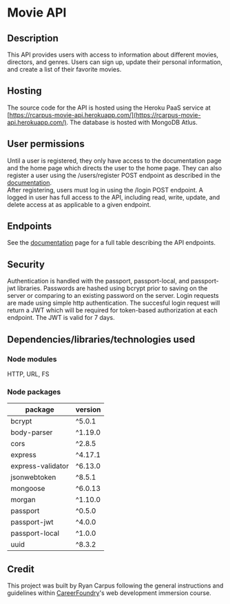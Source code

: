 # Movie API

## Description
This API provides users with access to information about different movies, directors, and genres. Users can sign up, update their personal information, and create a list of their favorite movies.  

## Hosting
The source code for the API is hosted using the Heroku PaaS service at [https://rcarpus-movie-api.herokuapp.com/](https://rcarpus-movie-api.herokuapp.com/).
The database is hosted with MongoDB Atlus.

## User permissions
Until a user is registered, they only have access to the documentation page and the home page which directs the user to the home page. They can also register a user using the /users/register POST endpoint as described in the [documentation](https://rcarpus-movie-api.herokuapp.com/documentation.html).  
After registering, users must log in using the /login POST endpoint.
A logged in user has full access to the API, including read, write, update, and delete access at as applicable to a given endpoint.

## Endpoints
See the [documentation](https://rcarpus-movie-api.herokuapp.com/documentation.html) page for a full table describing the API endpoints.

## Security
Authentication is handled with the passport, passport-local, and passport-jwt libraries.
Passwords are hashed using bcrypt prior to saving on the server or comparing to an existing password on the server.
Login requests are made using simple http authentication. The succesful login request will return a JWT which will be required for token-based authorization at each endpoint. The JWT is valid for 7 days.

## Dependencies/libraries/technologies used
### Node modules
HTTP, URL, FS
### Node packages
| package | version |
| --- | --- |
|  bcrypt | ^5.0.1 |
| body-parser | ^1.19.0 |
| cors | ^2.8.5 |
| express | ^4.17.1 |
| express-validator | ^6.13.0 |
| jsonwebtoken | ^8.5.1 |
| mongoose | ^6.0.13 |
| morgan | ^1.10.0 |
| passport | ^0.5.0 |
| passport-jwt | ^4.0.0 |
| passport-local | ^1.0.0 |
| uuid | ^8.3.2 |

## Credit
This project was built by Ryan Carpus following the general instructions and guidelines within [CareerFoundry](https://careerfoundry.com/)'s web development immersion course.

